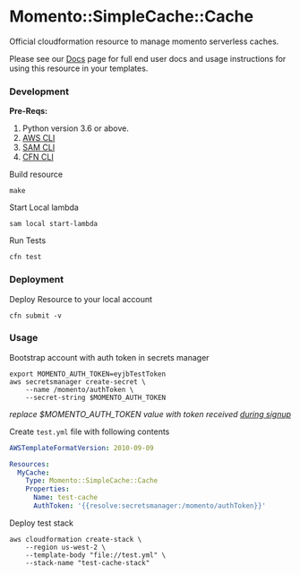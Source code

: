 # Momento::SimpleCache::Cache

Official cloudformation resource to manage momento serverless caches.

Please see our [Docs](docs/README.md) page for full end user docs and usage instructions for using this resource in your templates.

### Development

**Pre-Reqs:**
1. Python version 3.6 or above.
2. [AWS CLI](https://aws.amazon.com/cli/)
3. [SAM CLI](https://docs.aws.amazon.com/serverless-application-model/latest/developerguide/serverless-sam-cli-install.html)
4. [CFN CLI](https://docs.aws.amazon.com/cloudformation-cli/latest/userguide/what-is-cloudformation-cli.html)

Build resource
```
make
```

Start Local lambda 
```
sam local start-lambda
```

Run Tests
```
cfn test
```

### Deployment

Deploy Resource to your local account
```
cfn submit -v
```

### Usage

Bootstrap account with auth token in secrets manager
```
export MOMENTO_AUTH_TOKEN=eyjbTestToken
aws secretsmanager create-secret \
    --name /momento/authToken \
    --secret-string $MOMENTO_AUTH_TOKEN
```
_replace $MOMENTO_AUTH_TOKEN value with token received [during signup](https://docs.momentohq.com/docs/overview)_

Create `test.yml` file with following contents
```yaml
AWSTemplateFormatVersion: 2010-09-09

Resources:
  MyCache:
    Type: Momento::SimpleCache::Cache
    Properties:
      Name: test-cache
      AuthToken: '{{resolve:secretsmanager:/momento/authToken}}'
```

Deploy test stack

```console
aws cloudformation create-stack \
    --region us-west-2 \
    --template-body "file://test.yml" \
    --stack-name "test-cache-stack"
```
